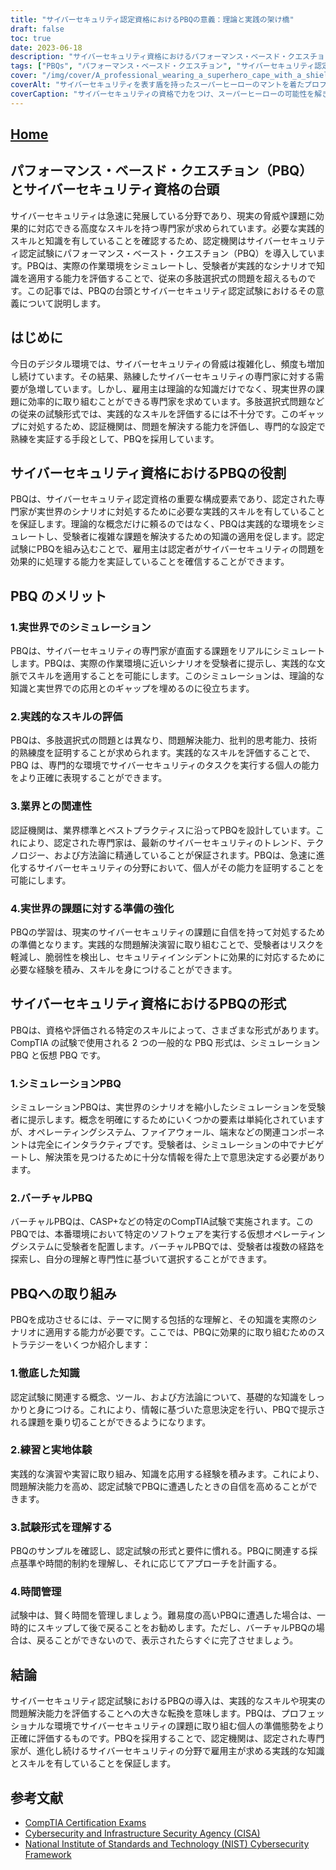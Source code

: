 ```yaml
---
title: "サイバーセキュリティ認定資格におけるPBQの意義：理論と実践の架け橋"
draft: false
toc: true
date: 2023-06-18
description: "サイバーセキュリティ資格におけるパフォーマンス・ベースド・クエスチョン（PBQ）の台頭と、実践的なスキルや現実の問題解決能力を評価する上でのその役割を探る。"
tags: ["PBQs", "パフォーマンス・ベースド・クエスチョン", "サイバーセキュリティ認定資格", "実技", "じつぶつのもんだいかいけつ", "シミュレーションPBQ", "バーチャルPBQ", "試験対策", "サイバーセキュリティプロフェッショナル", "実地体験", "検定試験", "CompTIA", "ITセキュリティ", "サイバー脅威", "批判的思考", "きれあじ", "業界関連性", "サイバーセキュリティーの動向", "業界標準", "NIST Cybersecurity Framework", "シーサ", "全米標準技術協会", "サイバーセキュリティ評価", "サイバーセキュリティ教育", "情報セキュリティ", "セキュリティプロバイダ", "サイバーセキュリティジョブマーケット", "IT資格", "サイバーセキュリティスキル", "ネットワークセキュリティ"]
cover: "/img/cover/A_professional_wearing_a_superhero_cape_with_a_shield_repre.png"
coverAlt: "サイバーセキュリティを表す盾を持ったスーパーヒーローのマントを着たプロフェッショナルが、コンピュータネットワークの前に自信満々に立っています。"
coverCaption: "サイバーセキュリティの資格で力をつけ、スーパーヒーローの可能性を解き放ちましょう！"
---
```


## [Home](/cyber-security-career-playbook-start/)

## パフォーマンス・ベースド・クエスチョン（PBQ）とサイバーセキュリティ資格の台頭

サイバーセキュリティは急速に発展している分野であり、現実の脅威や課題に効果的に対応できる高度なスキルを持つ専門家が求められています。必要な実践的スキルと知識を有していることを確認するため、認定機関はサイバーセキュリティ認定試験にパフォーマンス・ベースト・クエスチョン（PBQ）を導入しています。PBQは、実際の作業環境をシミュレートし、受験者が実践的なシナリオで知識を適用する能力を評価することで、従来の多肢選択式の問題を超えるものです。この記事では、PBQの台頭とサイバーセキュリティ認定試験におけるその意義について説明します。

## はじめに

今日のデジタル環境では、サイバーセキュリティの脅威は複雑化し、頻度も増加し続けています。その結果、熟練したサイバーセキュリティの専門家に対する需要が急増しています。しかし、雇用主は理論的な知識だけでなく、現実世界の課題に効率的に取り組むことができる専門家を求めています。多肢選択式問題などの従来の試験形式では、実践的なスキルを評価するには不十分です。このギャップに対処するため、認証機関は、問題を解決する能力を評価し、専門的な設定で熟練を実証する手段として、PBQを採用しています。

## サイバーセキュリティ資格におけるPBQの役割

PBQは、サイバーセキュリティ認定資格の重要な構成要素であり、認定された専門家が実世界のシナリオに対処するために必要な実践的スキルを有していることを保証します。理論的な概念だけに頼るのではなく、PBQは実践的な環境をシミュレートし、受験者に複雑な課題を解決するための知識の適用を促します。認定試験にPBQを組み込むことで、雇用主は認定者がサイバーセキュリティの問題を効果的に処理する能力を実証していることを確信することができます。

## PBQ のメリット

### 1.実世界でのシミュレーション

PBQは、サイバーセキュリティの専門家が直面する課題をリアルにシミュレートします。PBQは、実際の作業環境に近いシナリオを受験者に提示し、実践的な文脈でスキルを適用することを可能にします。このシミュレーションは、理論的な知識と実世界での応用とのギャップを埋めるのに役立ちます。

### 2.実践的なスキルの評価

PBQは、多肢選択式の問題とは異なり、問題解決能力、批判的思考能力、技術的熟練度を証明することが求められます。実践的なスキルを評価することで、PBQ は、専門的な環境でサイバーセキュリティのタスクを実行する個人の能力をより正確に表現することができます。

### 3.業界との関連性

認証機関は、業界標準とベストプラクティスに沿ってPBQを設計しています。これにより、認定された専門家は、最新のサイバーセキュリティのトレンド、テクノロジー、および方法論に精通していることが保証されます。PBQは、急速に進化するサイバーセキュリティの分野において、個人がその能力を証明することを可能にします。

### 4.実世界の課題に対する準備の強化

PBQの学習は、現実のサイバーセキュリティの課題に自信を持って対処するための準備となります。実践的な問題解決演習に取り組むことで、受験者はリスクを軽減し、脆弱性を検出し、セキュリティインシデントに効果的に対応するために必要な経験を積み、スキルを身につけることができます。

## サイバーセキュリティ資格におけるPBQの形式

PBQは、資格や評価される特定のスキルによって、さまざまな形式があります。CompTIA の試験で使用される 2 つの一般的な PBQ 形式は、シミュレーション PBQ と仮想 PBQ です。

### 1.シミュレーションPBQ

シミュレーションPBQは、実世界のシナリオを縮小したシミュレーションを受験者に提示します。概念を明確にするためにいくつかの要素は単純化されていますが、オペレーティングシステム、ファイアウォール、端末などの関連コンポーネントは完全にインタラクティブです。受験者は、シミュレーションの中でナビゲートし、解決策を見つけるために十分な情報を得た上で意思決定する必要があります。

### 2.バーチャルPBQ

バーチャルPBQは、CASP+などの特定のCompTIA試験で実施されます。このPBQでは、本番環境において特定のソフトウェアを実行する仮想オペレーティングシステムに受験者を配置します。バーチャルPBQでは、受験者は複数の経路を探索し、自分の理解と専門性に基づいて選択することができます。

## PBQへの取り組み

PBQを成功させるには、テーマに関する包括的な理解と、その知識を実際のシナリオに適用する能力が必要です。ここでは、PBQに効果的に取り組むためのストラテジーをいくつか紹介します：

### 1.徹底した知識

認定試験に関連する概念、ツール、および方法論について、基礎的な知識をしっかりと身につける。これにより、情報に基づいた意思決定を行い、PBQで提示される課題を乗り切ることができるようになります。

### 2.練習と実地体験

実践的な演習や実習に取り組み、知識を応用する経験を積みます。これにより、問題解決能力を高め、認定試験でPBQに遭遇したときの自信を高めることができます。

### 3.試験形式を理解する

PBQのサンプルを確認し、認定試験の形式と要件に慣れる。PBQに関連する採点基準や時間的制約を理解し、それに応じてアプローチを計画する。

### 4.時間管理

試験中は、賢く時間を管理しましょう。難易度の高いPBQに遭遇した場合は、一時的にスキップして後で戻ることをお勧めします。ただし、バーチャルPBQの場合は、戻ることができないので、表示されたらすぐに完了させましょう。

## 結論

サイバーセキュリティ認定試験におけるPBQの導入は、実践的なスキルや現実の問題解決能力を評価することへの大きな転換を意味します。PBQは、プロフェッショナルな環境でサイバーセキュリティの課題に取り組む個人の準備態勢をより正確に評価するものです。PBQを採用することで、認定機関は、認定された専門家が、進化し続けるサイバーセキュリティの分野で雇用主が求める実践的な知識とスキルを有していることを保証します。

## 参考文献

- [CompTIA Certification Exams](https://www.comptia.org/certifications)
- [Cybersecurity and Infrastructure Security Agency (CISA)](https://www.cisa.gov/cybersecurity)
- [National Institute of Standards and Technology (NIST) Cybersecurity Framework](https://www.nist.gov/cyberframework)

